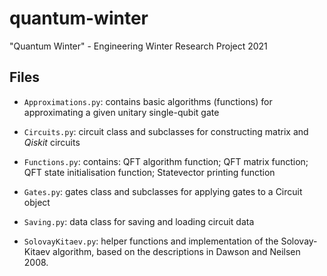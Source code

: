 # quantum-winter
"Quantum Winter" - Engineering Winter Research Project 2021

## Files

- `Approximations.py`: contains basic  algorithms (functions) for approximating a given unitary single-qubit gate 

- `Circuits.py`: circuit class and subclasses for constructing matrix and *Qiskit* circuits

- `Functions.py`: contains: QFT algorithm function; QFT matrix function; QFT state initialisation function; Statevector printing function

- `Gates.py`: gates class and subclasses for applying gates to a Circuit object

- `Saving.py`: data class for saving and loading circuit data

- `SolovayKitaev.py`: helper functions and implementation of the Solovay-Kitaev algorithm, based on the descriptions in Dawson and Neilsen 2008. 
